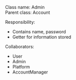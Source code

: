 Class name: Admin \
Parent class: Account

Responsibility:
* Contains name, password
* Getter for information stored

Collaborators:
* User
* Admin
* Platform
* AccountManager
